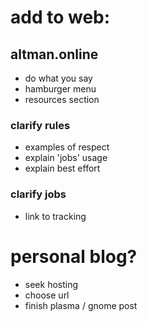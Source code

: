 # add to web:
## altman.online
* do what you say
* hamburger menu
* resources section

### clarify rules

* examples of respect
* explain 'jobs' usage
* explain best effort

### clarify jobs
* link to tracking

# personal blog?
* seek hosting
* choose url
* finish plasma / gnome post
